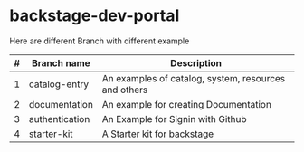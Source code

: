 # backstage-dev-portal

Here are different Branch with different example 

|#|Branch name| Description|
|---|---|---|
|1|catalog-entry| An examples of catalog, system, resources and others|
|2|documentation| An example for creating Documentation
|3|authentication|An Example for Signin with Github|
|4|starter-kit| A Starter  kit for backstage|
